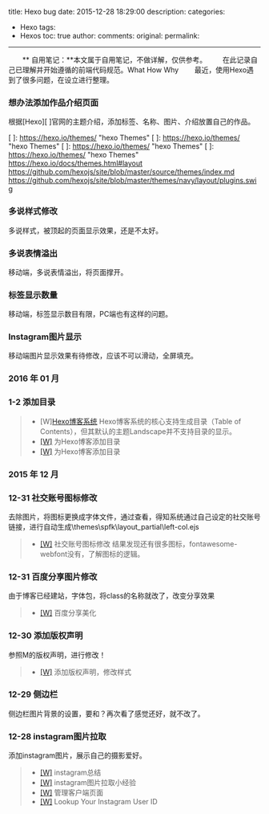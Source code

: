 title: Hexo bug
date: 2015-12-28 18:29:00
description: 
categories:
- Hexo
tags:
- Hexos
toc: true
author:
comments:
original:
permalink: 
---
　　** 自用笔记：**本文属于自用笔记，不做详解，仅供参考。
　　在此记录自己已理解并开始遵循的前端代码规范。What How Why
　　最近，使用Hexo遇到了很多问题，在设立进行整理。
<!-- more -->



### 想办法添加作品介绍页面
根据[Hexo][ ]官网的主题介绍，添加标签、名称、图片、介绍放置自己的作品。

[ ]: https://hexo.io/themes/ "hexo Themes"
[ ]: https://hexo.io/themes/ "hexo Themes"
[ ]: https://hexo.io/themes/ "hexo Themes"
[ ]: https://hexo.io/themes/ "hexo Themes"
https://hexo.io/docs/themes.html#layout
https://github.com/hexojs/site/blob/master/source/themes/index.md
https://github.com/hexojs/site/blob/master/themes/navy/layout/plugins.swig

### 多说样式修改
多说样式，被顶起的页面显示效果，还是不太好。

### 多说表情溢出
移动端，多说表情溢出，将页面撑开。

### 标签显示数量
移动端，标签显示数目有限，PC端也有这样的问题。

### Instagram图片显示
移动端图片显示效果有待修改，应该不可以滑动，全屏填充。

### 2016 年 01 月

### 1-2 添加目录

> - [W][Hexo博客系统][7] Hexo博客系统的核心支持生成目录（Table of Contents），但其默认的主题Landscape并不支持目录的显示。
> - [[W]][7]  为Hexo博客添加目录
> - [[W]][8] 为Hexo博客添加目录

[8]: /2015/12/27/Hexo-plug/#u4E3AHexo_u535A_u5BA2_u6DFB_u52A0_u76EE_u5F55 "为Hexo博客添加目录 left-col.ejs"
[7]: http://kuangqi.me/tricks/enable-table-of-contents-on-hexo/ "为Hexo博客添加目录 left-col.ejs"




### 2015 年 12 月

### 12-31 社交账号图标修改
去除图片，将图标更换成字体文件，通过查看，得知系统通过自己设定的社交账号链接，进行自动生成\themes\spfk\layout\_partial\left-col.ejs

> - [[W]][6] 社交账号图标修改
结果发现还有很多图标，fontawesome-webfont没有，了解图标的逻辑。

[6]: /2015/12/27/Hexo-plug/#u5B89_u88C5_u5206_u4EAB_u6309_u94AE "社交账号图标修改 left-col.ejs"

### 12-31 百度分享图片修改
由于博客已经建站，字体包，将class的名称就改了，改变分享效果

> - [[W]][5] 百度分享美化

[5]: /2015/12/27/Hexo-plug/#u5B89_u88C5_u5206_u4EAB_u6309_u94AE "百度分享美化 article.ejs"

### 12-30 添加版权声明
参照M的版权声明，进行修改！
> - [[W]][4] 添加版权声明，修改样式

[4]: /2015/12/27/Hexo-plug/#u6DFB_u52A0_u7248_u6743_u58F0_u660E "添加版权声明 nav.ejs"

### 12-29 侧边栏
侧边栏图片背景的设置，要和？再次看了感觉还好，就不改了。

### 12-28 instagram图片拉取
添加instagram图片，展示自己的摄影爱好。
> - [[W]][0] instagram总结
> - [[W]][1] instagram图片拉取小经验
> - [[W]][2] 管理客户端页面
> - [[W]][3] Lookup Your Instagram User ID

[3]: http://jelled.com/instagram/lookup-user-id "Lookup Your Instagram User ID"
[2]: http://instagram.com/developer/clients/manage/ "管理客户端页面"
[1]: http://litten.github.io/2014/03/03/instagram-api-ex/ "instagram图片拉取小经验"
[0]: /2015/12/27/Hexo-plug/#u540C_u6B65instagram_u56FE_u7247 "instagram: 教程总结"




